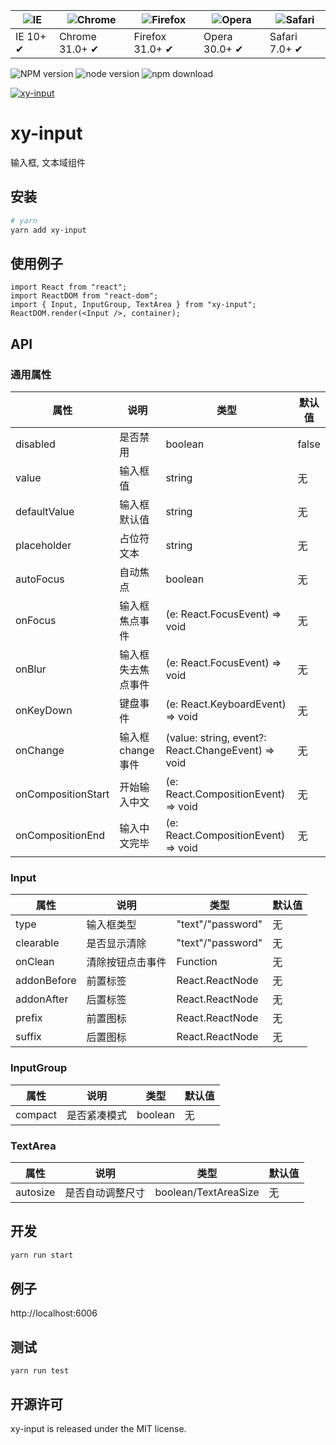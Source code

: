 | ![IE](https://github.com/alrra/browser-logos/blob/master/src/edge/edge_48x48.png?raw=true) | ![Chrome](https://github.com/alrra/browser-logos/blob/master/src/chrome/chrome_48x48.png?raw=true) | ![Firefox](https://github.com/alrra/browser-logos/blob/master/src/firefox/firefox_48x48.png?raw=true) | ![Opera](https://github.com/alrra/browser-logos/blob/master/src/opera/opera_48x48.png?raw=true) | ![Safari](https://github.com/alrra/browser-logos/blob/master/src/safari/safari_48x48.png?raw=true) |
| ------------------------------------------------------------------------------------------ | -------------------------------------------------------------------------------------------------- | ----------------------------------------------------------------------------------------------------- | ----------------------------------------------------------------------------------------------- | -------------------------------------------------------------------------------------------------- |
| IE 10+ ✔                                                                                   | Chrome 31.0+ ✔                                                                                     | Firefox 31.0+ ✔                                                                                       | Opera 30.0+ ✔                                                                                   | Safari 7.0+ ✔                                                                                      |

![NPM version](http://img.shields.io/npm/v/xy-input.svg?style=flat-square)
![node version](https://img.shields.io/badge/node.js-%3E=_0.10-green.svg?style=flat-square)
![npm download](https://img.shields.io/npm/dm/xy-input.svg?style=flat-square)

[![xy-input](https://nodei.co/npm/xy-input.png)](https://npmjs.org/package/xy-input)

# xy-input

输入框, 文本域组件

## 安装

```bash
# yarn
yarn add xy-input
```

## 使用例子

```tsx
import React from "react";
import ReactDOM from "react-dom";
import { Input, InputGroup, TextArea } from "xy-input";
ReactDOM.render(<Input />, container);
```

## API

### 通用属性

| 属性               | 说明               | 类型                                                                 | 默认值 |
| ------------------ | ------------------ | -------------------------------------------------------------------- | ------ |
| disabled           | 是否禁用           | boolean                                                              | false  |
| value              | 输入框值           | string                                                               | 无     |
| defaultValue       | 输入框默认值       | string                                                               | 无     |
| placeholder        | 占位符文本         | string                                                               | 无     |
| autoFocus          | 自动焦点           | boolean                                                              | 无     |
| onFocus            | 输入框焦点事件     | (e: React.FocusEvent<HTMLInputElement>) => void                      | 无     |
| onBlur             | 输入框失去焦点事件 | (e: React.FocusEvent<HTMLInputElement>) => void                      | 无     |
| onKeyDown          | 键盘事件           | (e: React.KeyboardEvent<HTMLInputElement>) => void                   | 无     |
| onChange           | 输入框 change 事件 | (value: string, event?: React.ChangeEvent<HTMLInputElement>) => void | 无     |
| onCompositionStart | 开始输入中文       | (e: React.CompositionEvent<HTMLInputElement>) => void                | 无     |
| onCompositionEnd   | 输入中文完毕       | (e: React.CompositionEvent<HTMLInputElement>) => void                | 无     |

### Input

| 属性        | 说明             | 类型              | 默认值 |
| ----------- | ---------------- | ----------------- | ------ |
| type        | 输入框类型       | "text"/"password" | 无     |
| clearable   | 是否显示清除     | "text"/"password" | 无     |
| onClean     | 清除按钮点击事件 | Function          | 无     |
| addonBefore | 前置标签         | React.ReactNode   | 无     |
| addonAfter  | 后置标签         | React.ReactNode   | 无     |
| prefix      | 前置图标         | React.ReactNode   | 无     |
| suffix      | 后置图标         | React.ReactNode   | 无     |

### InputGroup

| 属性    | 说明         | 类型    | 默认值 |
| ------- | ------------ | ------- | ------ |
| compact | 是否紧凑模式 | boolean | 无     |

### TextArea

| 属性     | 说明             | 类型                 | 默认值 |
| -------- | ---------------- | -------------------- | ------ |
| autosize | 是否自动调整尺寸 | boolean/TextAreaSize | 无     |

## 开发

```sh
yarn run start
```

## 例子

http://localhost:6006

## 测试

```
yarn run test
```

## 开源许可

xy-input is released under the MIT license.

